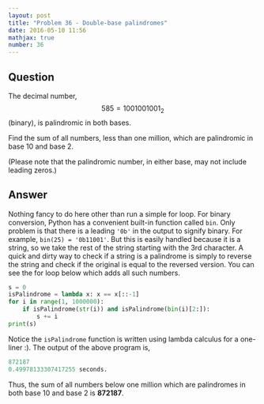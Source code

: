 ```yaml
---
layout: post
title: "Problem 36 - Double-base palindromes"
date: 2016-05-10 11:56
mathjax: true
number: 36
---
```


## Question

The decimal number, $$585=1001001001_2$$ (binary), is palindromic in both bases.

Find the sum of all numbers, less than one million, which are palindromic in base 10 and base 2.

(Please note that the palindromic number, in either base, may not include leading zeros.)

## Answer

Nothing fancy to do here other than run a simple for loop. For binary conversion, Python has a convenient built-in function called `bin`. Only problem is that there is a leading `'0b'` in the output to signify binary. For example, `bin(25) = '0b11001'`. But this is easily handled because it is a string, so we take the rest of the string starting with the 3rd character. A quick and dirty way to check if a string is a palindrome is simply to reverse the string and check if the original is equal to the reversed version. You can see the for loop below which adds all such numbers.

```python
s = 0
isPalindrome = lambda x: x == x[::-1]
for i in range(1, 1000000):
    if isPalindrome(str(i)) and isPalindrome(bin(i)[2:]):
        s += i
print(s)
```

Notice the `isPalindrome` function is written using lambda calculus for a one-liner :). The output of the above program is,

```python
872187
0.49978133307417255 seconds.
```

Thus, the sum of all numbers below one million which are palindromes in both base 10 and base 2 is **872187**.